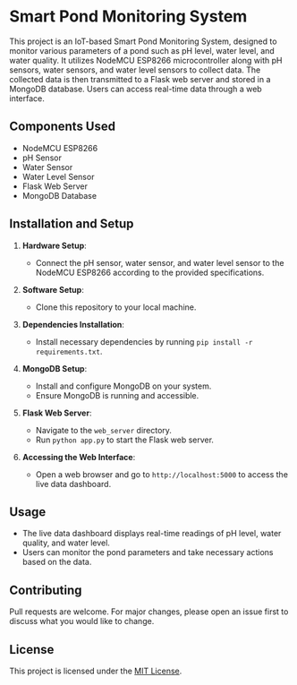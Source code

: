 # Smart Pond Monitoring System

This project is an IoT-based Smart Pond Monitoring System, designed to monitor various parameters of a pond such as pH level, water level, and water quality. It utilizes NodeMCU ESP8266 microcontroller along with pH sensors, water sensors, and water level sensors to collect data. The collected data is then transmitted to a Flask web server and stored in a MongoDB database. Users can access real-time data through a web interface.

## Components Used

- NodeMCU ESP8266
- pH Sensor
- Water Sensor
- Water Level Sensor
- Flask Web Server
- MongoDB Database

## Installation and Setup

1. **Hardware Setup**:
   - Connect the pH sensor, water sensor, and water level sensor to the NodeMCU ESP8266 according to the provided specifications.

2. **Software Setup**:
   - Clone this repository to your local machine.

3. **Dependencies Installation**:
   - Install necessary dependencies by running `pip install -r requirements.txt`.

4. **MongoDB Setup**:
   - Install and configure MongoDB on your system.
   - Ensure MongoDB is running and accessible.

5. **Flask Web Server**:
   - Navigate to the `web_server` directory.
   - Run `python app.py` to start the Flask web server.

6. **Accessing the Web Interface**:
   - Open a web browser and go to `http://localhost:5000` to access the live data dashboard.

## Usage

- The live data dashboard displays real-time readings of pH level, water quality, and water level.
- Users can monitor the pond parameters and take necessary actions based on the data.

## Contributing

Pull requests are welcome. For major changes, please open an issue first to discuss what you would like to change.

## License

This project is licensed under the [MIT License](LICENSE).
